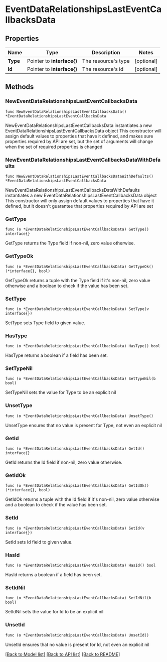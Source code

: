 # EventDataRelationshipsLastEventCallbacksData

## Properties

Name | Type | Description | Notes
------------ | ------------- | ------------- | -------------
**Type** | Pointer to **interface{}** | The resource&#39;s type | [optional] 
**Id** | Pointer to **interface{}** | The resource&#39;s id | [optional] 

## Methods

### NewEventDataRelationshipsLastEventCallbacksData

`func NewEventDataRelationshipsLastEventCallbacksData() *EventDataRelationshipsLastEventCallbacksData`

NewEventDataRelationshipsLastEventCallbacksData instantiates a new EventDataRelationshipsLastEventCallbacksData object
This constructor will assign default values to properties that have it defined,
and makes sure properties required by API are set, but the set of arguments
will change when the set of required properties is changed

### NewEventDataRelationshipsLastEventCallbacksDataWithDefaults

`func NewEventDataRelationshipsLastEventCallbacksDataWithDefaults() *EventDataRelationshipsLastEventCallbacksData`

NewEventDataRelationshipsLastEventCallbacksDataWithDefaults instantiates a new EventDataRelationshipsLastEventCallbacksData object
This constructor will only assign default values to properties that have it defined,
but it doesn't guarantee that properties required by API are set

### GetType

`func (o *EventDataRelationshipsLastEventCallbacksData) GetType() interface{}`

GetType returns the Type field if non-nil, zero value otherwise.

### GetTypeOk

`func (o *EventDataRelationshipsLastEventCallbacksData) GetTypeOk() (*interface{}, bool)`

GetTypeOk returns a tuple with the Type field if it's non-nil, zero value otherwise
and a boolean to check if the value has been set.

### SetType

`func (o *EventDataRelationshipsLastEventCallbacksData) SetType(v interface{})`

SetType sets Type field to given value.

### HasType

`func (o *EventDataRelationshipsLastEventCallbacksData) HasType() bool`

HasType returns a boolean if a field has been set.

### SetTypeNil

`func (o *EventDataRelationshipsLastEventCallbacksData) SetTypeNil(b bool)`

 SetTypeNil sets the value for Type to be an explicit nil

### UnsetType
`func (o *EventDataRelationshipsLastEventCallbacksData) UnsetType()`

UnsetType ensures that no value is present for Type, not even an explicit nil
### GetId

`func (o *EventDataRelationshipsLastEventCallbacksData) GetId() interface{}`

GetId returns the Id field if non-nil, zero value otherwise.

### GetIdOk

`func (o *EventDataRelationshipsLastEventCallbacksData) GetIdOk() (*interface{}, bool)`

GetIdOk returns a tuple with the Id field if it's non-nil, zero value otherwise
and a boolean to check if the value has been set.

### SetId

`func (o *EventDataRelationshipsLastEventCallbacksData) SetId(v interface{})`

SetId sets Id field to given value.

### HasId

`func (o *EventDataRelationshipsLastEventCallbacksData) HasId() bool`

HasId returns a boolean if a field has been set.

### SetIdNil

`func (o *EventDataRelationshipsLastEventCallbacksData) SetIdNil(b bool)`

 SetIdNil sets the value for Id to be an explicit nil

### UnsetId
`func (o *EventDataRelationshipsLastEventCallbacksData) UnsetId()`

UnsetId ensures that no value is present for Id, not even an explicit nil

[[Back to Model list]](../README.md#documentation-for-models) [[Back to API list]](../README.md#documentation-for-api-endpoints) [[Back to README]](../README.md)


